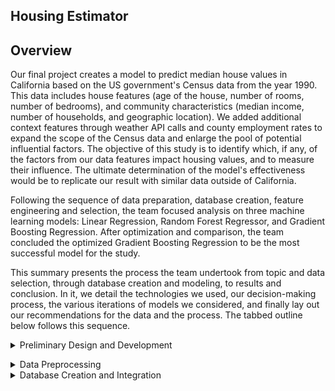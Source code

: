 
## Housing Estimator




## Overview
Our final project creates a model to predict median house values in California based on the US government's Census data from the year 1990. This data includes house features (age of the house, number of rooms, number of bedrooms), and community characteristics (median income, number of households, and geographic location).  We added additional context features through weather API calls and county employment rates to expand the scope of the Census data and enlarge the pool of potential influential factors. The objective of this study is to identify which, if any, of the factors from our data features impact housing values, and to measure their influence. The ultimate determination of the model's effectiveness would be to replicate our result with similar data outside of California.

Following the sequence of data preparation, database creation, feature engineering and selection, the team focused analysis on three machine learning models: Linear Regression, Random Forest Regressor, and Gradient Boosting Regression.  After optimization and comparison, the team concluded the optimized Gradient Boosting Regression to be the most successful model for the study. 

This summary presents the process the team undertook from topic and data selection, through database creation and modeling, to results and conclusion. In it, we detail the technologies we used, our decision-making process, the various iterations of models we considered, and finally lay out our recommendations for the data and the process.  The tabbed outline below follows this sequence.


<details><summary> Preliminary Design and Development </summary>

<p>
  
## Study Design    
The study design followed 5 main steps:  

- Identify the topic  
- Identify our data sources    
- Identify the question to be answered     
- Specify the target variable     
- Determine the model  
  
## Topic and Data Selection    
The topic was selected was housing value trends. Given most recent trends, the team felt that the topic was interesting and relevant, providing a rich opportunity in terms of available data and the broad array of features which can be modeled.   
 
 ### Criteria for Data Selection    
Because this project is based on a machine learning model, one of the most important characteristics was the size of the dataset.  Both overfitting and underfitting are primary concerns in machine learning modelling.  Having a large enough data set helps control for both those conditions. The team set the minimal standard of 10,000 rows to meet this requirement.     
	
In addition to the features above, the team researched availability of community crime statistics and economic indicators.  The deciding factor of whether to include more variables was based on accessibility of the data and on ease with which external data could be merged into the larger dataset. In the end, the team opted for a weather API call and census data on business establishments and number of employees.  

## The Database    

### Description  
This size specification narrowed the number of sources suitable for analysis.   After some searching, the team identified the US Census 1990 dataset from Kaggle ((https://www.kaggle.com/datasets/camnugent/california-housing-prices, (details below) as the main data source, augmented by other data sources. The California Housing Prices database is comprehensive, wide-ranging, saturated in geographic area, and includes geographical location coordinates which can link to a wide range of other data sources.  The external data for county employment figures were derived from census data (Census.gov) and weather from openweathermap.org, both called using APIs. The population information is the Kaggle California cities dataset. After cleaning, restructuring, refining and merging the individual datasets,  these four datasets became the production database and subsequently housed in AWS and connected in pgAdmin.

#### Component datasets: details
- **Census.csv**: 
    1990 Census data on communities   
    Selected features (3):   
    - counties 
    - Employees 
    - Establishments 
    Observations: 60

 - **Housing.csv**:  
    1999 Census data on housing in communities in California    
    Data is gathered by block  
    Features (11):  
	
| Column Name | Description |  
| --------------- | --------------- |   
|longitude|A measure of how far west a house is; a higher value is farther west| 
|latitude	|A measure of how far north a house is; a higher value is farther north|
|housingMedianAge	|Median age of a house within a block; a lower number is a newer building|
|totalRooms	|Total number of rooms within a block|
|totalBedrooms	|Total number of bedrooms within a block|
|population	|Total number of people residing within a block|
|households	|Total number of households, a group of people residing within a home unit, for a block|
|medianIncome	|Median income for households within a block of houses (measured in tens of thousands of US Dollars)|
|medianHouseValue	|Median house value for households within a block (measured in US Dollars)|
|oceanProximity	|Location of the house w.r.t ocean/sea|  
	
    Observations: 20,641
	
- **Weather data**:  
    Weather for specific date called through weather API  
    Features (5):  
    - Max Temp  
    - Humidity  
    - Cloudiness  
    - Wind Speed  
    - Description  
    Observations: 20,433 (after merge with cleaned housing dataset)  

- **Population data**:  
    Population information by county and city   
    Features (7):  
    - County  
    - City   
    - Incorporation_date  
    - pop_april_1980  
    - pop_april_1990  
    - pop_april_2000  
    - pop_april_2010  
    Observations: 455
	
## Limitations of the Data Set  
  While detailed within the features offered, this dataset had some limitations:  
  
    - the data is gathered by block; however, the data varies by unit   
        - 3 features are median values:  
	    - age of the houses per block;        
	    - income of the population per block; and,       
	    - value of the houses per block      
	- 4 are totals of the represented features within a block: 
	    - number of rooms     
	    - number of bedrooms      
	    - number of people    
            - number of households      

Scaling the data brings the input data points closer together; however, it is more difficult to get a good understanding of what the data is actually saying in interpreting results. For example, it is difficut to properly weight total number of rooms on a block as part of individual house values. If the data set had included the number of houses or dwellings being counted in the per-block reference frame, we could have created calculated features to include in the analysis, such as median number of rooms per house or median number of residents.  
	
Lastly, the data reflects a single point in time, so the  characteristics relevant to house values cannot be observed over time rendering it relatively static. With time data, it would be possible to see how impacts change with the changes in the values of the features themselves, and thus get a more accurate undersanding of true trends.  	
 
</p>
</details>

<p>
<details><summary>Data Preprocessing</summary>

## Structuring and Cleaning   
Data preparation began with creating a preliminary data structure usng Pandas to merge and join the individual datasets. Creating common columns to link the datasets was the first step.  The housing file did not include any city names, only the geographic coordinates.  The other datasets were identified by city and county.  The initial transformation added the specific city and county names to the housing dataset by using city.py and the location coordinates to list and append each city name to the housing set. 

 ### Census Data  
 #### Starting URL for Census Data API Call.  
url = "https://api.census.gov/data/1990/cbp?get=GEO_TTL,EMP,ESTAB&for=county:*&in=state:06&key=" + census_api_key   
census = requests.get(url).json()  
df = pd.DataFrame(census)  

**Input Dataset**  

 ![image](https://user-images.githubusercontent.com/101474477/184517692-656ea19d-258b-459f-b8a4-61af6fb7cde9.png)

Cleaning and Manipulation:  
new_columns = ['County', 'Employees', 'Establishments', 'State', 'County Code']
df['County'] = df['County'].map(lambda x: x.rstrip(" County, CA")
df = df.drop(columns=['State', 'County Code'])  

**Output Dataset**  

![image](https://user-images.githubusercontent.com/101474477/184517942-b7e7fd2d-e4c3-458a-8407-3788593f9d64.png)


### Population Data   

file = '../Data/cal_populations_city.csv'  
	
**Input Dataset** 
	
![image](https://user-images.githubusercontent.com/101474477/184518484-faac1560-0ac1-417b-9197-56e92bf57d7c.png)

 
**Output Dataset** 
	
df = df.drop(columns=['Incorportation_date', 'pop_april_1980', 'pop_april_2000', 'pop_april_2010'])  

![image](https://user-images.githubusercontent.com/101474477/184518591-dcf3d531-b956-4e49-9029-66b6bc6b5a35.png)

### Weather Data  	

-Use citypy to join city name to geographical coordinates    
	city = citipy.nearest_city(coordinate[0], coordinate[1]).city_name  

#### Parse the JSON and retrieve data.  
        city_weather = requests.get(city_url).json()  
        #### Parse out the needed data.     
        city_max_temp = city_weather["main"]["temp_max"]  
        city_humidity = city_weather["main"]["humidity"]  
        city_clouds = city_weather["clouds"]["all"]  
        city_wind = city_weather["wind"]["speed"]  
        city_description = city_weather["weather"][0]["description"]  
        #### Append the city information into city_data list.    
        city_data.append({"City": city.title(),    
                          "Max Temp": city_max_temp,  
                          "Humidity": city_humidity,  
                          "Cloudiness": city_clouds,  
                          "Wind Speed": city_wind,  
                          "Description": city_description})  

**Output Dataset**
	
![image](https://user-images.githubusercontent.com/101474477/184518678-260be8a9-4737-423c-b278-c5f38937b350.png)

### Final Dataset

**Input Dataset**
	
![image](https://user-images.githubusercontent.com/101474477/184518831-d28b4d60-2a12-4dfb-ae52-c579e0013152.png)

**Output Dataset**
	
![image](https://user-images.githubusercontent.com/101474477/184518858-df74aed6-729e-4131-aa14-46b62006a836.png)

	
</p>
</details>

<details><summary>Database Creation and Integration</summary>

## Creating the Table Structure in pgAdmin
	
The team decided to use AWS as the static data repository and use pgAdmin to create the production database. The tables were created in pgAdmin first following the schema:   

![image](https://user-images.githubusercontent.com/101474477/184518914-16ad6780-6e8e-4954-bbc8-e16e3c47df27.png)  
	
The static datasets were then called into pgAdmin through Spark.
	
![image](https://user-images.githubusercontent.com/101474477/184520065-39833e33-0322-4be6-8203-f0e55a328a42.png)

Weather, population, and census were joined into the main dataset, clean_merged_data.csv.  After being instantiated and joined, the final database was saved to a .csv file and read into Pandas for final data preparation and modelling.

**Output database: clean_merged_data.csv**
	**Observations: 11,454**

<details><summary>Technologies</summary>
Technologies, languages, tools, and algorithms used throughout the project

<p>

</p>
</details>

<details><summary>Data Exploration</summary>

<p>

Concurrent with data cleaning and structuring, the team conducted preliminary data analysis to get a feel for the data itself.  This took the form of histogram and rough regression on the database elements.

#### Histograms  
![image](https://user-images.githubusercontent.com/101474477/184519340-7aeb165e-fb85-45ae-a81f-c69508b42a65.png)

![image](https://user-images.githubusercontent.com/101474477/184519385-9baa560a-2d00-4646-98e3-dbda83034041.png)

Few of the variables plotted had normal distributions. Households heavily skew left as do population, total rooms, and total bedrooms. Median house age, median income, and median house value are more symmetrically distributed as are maximum temperature, humidity and wind speed. 

#### Simple Univariate Regression  
Regression plots of these variables against the target variable, median house value, are shown below.  The coefficients are the intercept and the slope for each variable. These become the equation for the value predictions for median house value given the value of the independent variable. The formula for the plot of the regression line is y = a+bx where a is the intercept, b is the slope, and x is the value of the independent variable for that observation. 
	
**Population**  
Y Coefficients:  
|Intercept	|Population	|
|---------------|---------------|
|	225,271.17|	-4,740.26|	

Formula:  
Y = 225,271.17-4,740.26*population  
|Y: House Value|	X: Population|
|--------------|-------------------|
|215,791|	2|
|211,050|	3|
|206,310|	4|  
	
![image](https://user-images.githubusercontent.com/101474477/184520957-234221bc-bc46-4e28-b176-b47810721a78.png)

**Total Rooms**
Y Coefficients:  
|Intercept	|Rooms	|
|---------------|---------------|	
|225,271.17	|18,450.55	|

Formula:  
Y = 225,271.17+18,450.55*rooms  
|Y: House Value|	X: Rooms|
|--------------|-------------------|
|242,291	|2|
|250,802	|3|
|259,312	|4|  

![image](https://user-images.githubusercontent.com/101474477/184521132-0868cf70-2f1d-4f0d-909b-9b26b89372d8.png)

**Median Income**   
Y Coefficients:  
|Intercept	|ncome	|
|--------------|-------------------|	
|225,271.17	|9,658.27	|

Formula:  
Y = 225,271.17+79,658.27*income  
| House Value	| Income|
|--------------|-------------------|
|75,271	|50,000|
|300,271	|75,000|
|384,588	|100,000|

![image](https://user-images.githubusercontent.com/101474477/184521288-ebbefed6-9b62-4778-aaf9-4679397e519d.png)

**Median House Age**     
 Y Coefficients:  
|Intercept	|Age	|
|--------------|-------------------|
|225,271.17	|8,510.13|

Formula:  
Y = 225,271.17+8,510.13*age  
|Y: House Value	|X: House Age|
|--------------|-------------------|
|242,291	|2|
|250,802	|3|
|259,312	|4|

![image](https://user-images.githubusercontent.com/101474477/184521439-82fa77c2-6417-494c-9d2a-f5b5e56c4704.png)

**Total Households**
Y Coefficients:  
|ntercept	|Households	|
|--------------|-------------------|
|225,271.17	|8,010.86|

Formula:  
Y = 225,271.17+8,010.86*households  
|Y: House Value	|X: Households|
|--------------|-------------------|
|241,293	|2|
|249,304	|3|
|257,315	|4|

![image](https://user-images.githubusercontent.com/101474477/184521521-90dc48ce-e477-4b8d-8dab-49cf39a8720b.png)

**Total Bedrooms**  
Y Coefficients:    
|Intercept	|Households	|
|--------------|-------------------|
|225,271.17	|6,593.80|

Formula:  
Y = 225,271.17+6,593.80*bedrooms  
|Y: House Value	|X: Bedrooms|
|--------------|-------------------|
|238,459	|2|
|245,053	|3|
|251,646	|4|

![image](https://user-images.githubusercontent.com/101474477/184521601-27988feb-a9ff-4e40-ab11-d422763f5693.png)

Although rough, these plots help guide feature selection.

 </p>
</details>

<details><summary>Choosing the Model</summary>
<p>
The team agreed that a supervised machine learning model would be best suited for the data and objectives of the project.  We were using labelled data and were working with a relatively large dataset. For that reason, the team early in the process (concurrent with the data selection and topic selection discussions), determined that either the Random Forest Regressor or the Hist Gradient Boosting Regressor would be good candidates for the final model, since both have a relatively high degree of accuracy while being resistant to overfitting.
	
We ran both the Random Forest Regressor and the Hist Gradient Boosting Regressor.  In addition, the team decided to explore other models for comparison, so a Linear Regression model was added. As part of the comparison, the team wanted to examine the accuracy scores of the models, but also the feature importances.  Hist Gradient Boosting Regressor does not have a features importances function at this time, but Gradient Boosting Regressor does, so that was substituted for the Hist Gradient Boosting model.  Theses models, the processes, and the results are presented separately below.
	
 </p>
</details>

<details><summary>Analysis</summary>

### Production Preprocessing  
After loading and reading the database into Pandas for the actual modelling and analysis, the final preprocessing took place.  
The low value or noisy variables City, County, Longitude, latitude were dropped, and categorical variables, such as Ocean Proximity and weather description were converted to numeric values using get.dummies.
	
Then, the preprocessed data was split into the features and target arrays:
X = housing_df.drop(columns = ["median_house_value"])
y = housing_df['median_house_value']
	
and the training and testing datasets were created:
from sklearn.model_selection import train_test_split
X_train, X_test, y_train, y_test = train_test_split(X, y, random_state=1, test_size=1/3)

The 70/30 split was in line with recommended practice.
	
<details><summary>Random Forest Regressor</summary>

<p>



</p>
</details>




<details><summary>Hist Gradient Boosting Regressor</summary>

<p>

</p>
</details>


<details><summary>Gradient Boosting Regression</summary>

<p>

Enter infor here

</p>
</details>

<details><summary>Results and Recommendations</summary>

<p>

</p>
</details>

<details><summary>Conclusion</summary>

<p>
	
![image](https://user-images.githubusercontent.com/98067116/183781913-c398ffbe-97f8-47a7-910e-74ae0a09246c.png)

</p>
</details>

<details><summary>Results</summary>
Result of analysis  
Recommendation for future analysis  
Anything the team would have done differently  
<p>


</p>
</details>



<details><summary>Recommendations</summary>

<p>




</p>
</details>



####  Data Sources:

[Kaggle Dataset #1](https://www.kaggle.com/datasets/camnugent/california-housing-prices)

[Kaggle Dataset #2](https://www.kaggle.com/datasets/camnugent/california-housing-feature-engineering?select=cal_populations_city.csv)

[Census.gov](https://api.census.gov/data/1990/cbp?get=GEO_TTL,EMP,ESTAB&for=county:*&in=state:06&key=)

[OpenWeatherMap.org](http://api.openweathermap.org/data/2.5/weather?units=Imperial&APPID=)

#### Visualizations: 

[Dashboard](https://public.tableau.com/views/Housing_Estimator/Housing_Estimator?:language=en-US&:display_count=n&:origin=viz_share_link)

[Google Slide Presentation](https://docs.google.com/presentation/d/1T7_yxJK3ywl04BYXVCxGlF-N4pR6hri29zj-ifyfONc/edit#slide=id.p)
